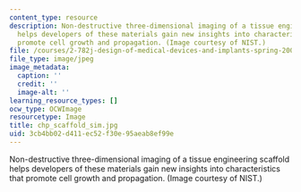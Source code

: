 ```yaml
---
content_type: resource
description: Non-destructive three-dimensional imaging of a tissue engineering scaffold
  helps developers of these materials gain new insights into characteristics that
  promote cell growth and propagation. (Image courtesy of NIST.)
file: /courses/2-782j-design-of-medical-devices-and-implants-spring-2006/3cb4bb02d411ec52f30e95aeab8ef99e_chp_scaffold_sim.jpg
file_type: image/jpeg
image_metadata:
  caption: ''
  credit: ''
  image-alt: ''
learning_resource_types: []
ocw_type: OCWImage
resourcetype: Image
title: chp_scaffold_sim.jpg
uid: 3cb4bb02-d411-ec52-f30e-95aeab8ef99e
---
```

Non-destructive three-dimensional imaging of a tissue engineering scaffold helps developers of these materials gain new insights into characteristics that promote cell growth and propagation. (Image courtesy of NIST.)


